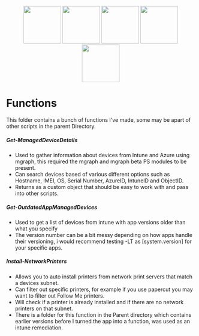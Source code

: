 <p align="center"> 
    <img src="https://media.tenor.com/dc1V2uGIXgAAAAAj/seseren-blue-archive.gif" width="100"/> 
    <img src="https://media.tenor.com/dc1V2uGIXgAAAAAj/seseren-blue-archive.gif" width="100"/> 
    <img src="https://media.tenor.com/dc1V2uGIXgAAAAAj/seseren-blue-archive.gif" width="100"/> 
    <img src="https://media.tenor.com/dc1V2uGIXgAAAAAj/seseren-blue-archive.gif" width="100"/> 
    <img src="https://media.tenor.com/dc1V2uGIXgAAAAAj/seseren-blue-archive.gif" width="100"/> 
</p>

# Functions
This folder contains a bunch of functions I've made, some may be apart of other scripts in the parent Directory.

##### Get-ManagedDeviceDetails
- Used to gather information about devices from Intune and Azure using mgraph, this required the mgraph and mgraph beta PS modules to be present.
- Can search devices based of various different options such as Hostname, IMEI, OS, Serial Number, AzureID, IntuneID and ObjectID.
- Returns as a custom object that should be easy to work with and pass into other scripts.

##### Get-OutdatedAppManagedDevices
- Used to get a list of devices from intune with app versions older than what you specify
- The version number can be a bit messy depending on how apps handle their versioning, i would recommend testing -LT as [system.version] for your specific apps.

##### Install-NetworkPrinters
- Allows you to auto install printers from network print servers that match a devices subnet.
- Can filter out specific printers, for example if you use papercut you may want to filter out Follow Me printers.
- Will check if a printer is already installed and if there are no network printers on that subnet.
- There is a folder for this function in the Parent directory which contains earlier versions before I turned the app into a function, was used as an intune remediation. 

